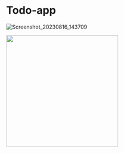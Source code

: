 # Todo-app
![Screenshot_20230816_143709](https://github.com/tariqjamil1/Todo-app/assets/142381643/9f49e00d-7b6e-4a36-b227-70439b89f307)

 <img src="(https://github.com/tariqjamil1/Todo-app/assets/142381643/f40d3c5d-9137-4a67-889a-f40e40352a94" width="300" height="300">
